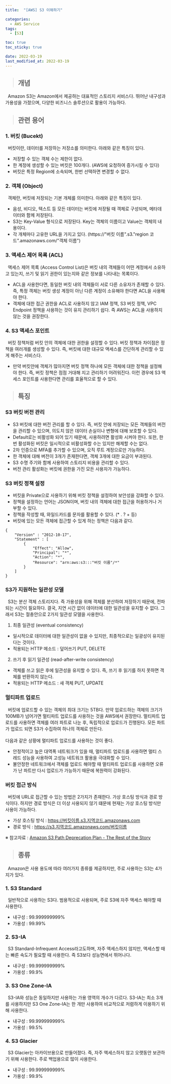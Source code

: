 ```yaml
---
title:  "[AWS] S3 이해하기"

categories:
  - AWS Service
tags:
  - [S3]

toc: true
toc_sticky: true

date: 2022-03-19
last_modified_at: 2022-03-19
---
```


> ## 개념

&nbsp; Amazon S3는 Amazon에서 제공하는 대표적인 스토리지 서비스다. 뛰어난 내구성과 가용성을 가졌으며, 다양한 비즈니스 솔루션으로 활용이 가능하다.

> ## 관련 용어

### 1. 버킷 (Bucekt)

&nbsp; 버킷이란, 데이터를 저장하는 저장소를 의미한다. 아래와 같은 특징이 있다.

- 저장할 수 있는 객체 수는 제한이 없다.
- 한 계정에 생성할 수 있는 버킷은 100개다. (AWS에 요청하여 증가시킬 수 있다)
- 버킷은 특정 Region에 소속되며, 한번 선택하면 변경할 수 없다.

### 2. 객체 (Object)

&nbsp; 객체란, 버킷에 저장되는 기본 개체를 의미한다. 아래와 같은 특징이 있다.

- 음성, 비디오, 텍스트 등 모든 데이터는 버킷에 저장될 때 객체로 구성되며, 메타데이터와 함께 저장된다.
- S3는 Key-Value 형식으로 저장된다. Key는 객체의 이름이고 Value는 객체의 내용이다.
- 각 개체마다 고유한 URL을 가지고 있다. (https://"버킷 이름".s3."region 코드".amazonaws.com/"객체 이름")

### 3. 액세스 제어 목록 (ACL)

&nbsp; 액세스 제어 목록 (Access Control List)은 버킷 내의 객체들이 어떤 계정에서 소유하고 있는지, 쓰기 및 읽기 권한이 있는지와 같은 정보를 나타내는 목록이다.

- ACL을 사용한다면, 동일한 버킷 내의 객체들이 서로 다른 소유자가 존재할 수 있다. 즉, 특정 객체는 버킷 생성 계정이 아닌 다른 계정이 소유해야 한다면 ACL을 사용해야 한다.
- 객체에 대한 접근 권한을 ACL로 사용하지 않고 IAM 정책, S3 버킷 정책, VPC Endpoint 정책을 사용하는 것이 유지 관리하기 쉽다. 즉 AWS는 ACL을 사용하지 않는 것을 권장한다.

### 4. S3 액세스 포인트

&nbsp; 버킷 정책처럼 버킷 안의 객체에 대한 권한을 설정할 수 있다. 버킷 정책과 차이점은 정책을 여러개를 생성할 수 있다. 즉, 버킷에 대한 대규모 액세스를 간단하게 관리할 수 있게 해주는 서비스다.

- 만약 버킷안에 객체가 많아지면 버킷 정책 하나에 모든 객체에 대한 정책을 설정해야 한다. 즉, 버킷 정책은 점점 거대해 지고 관리하기 어려워진다. 이런 경우에 S3 액세스 포인트를 사용한다면 관리를 효율적으로 할 수 있다.

> ## 특징

### S3 버킷 버전 관리

- S3 버킷에 대한 버전 관리를 할 수 있다. 즉, 버킷 안에 저장되는 모든 객체들의 버전을 관리할 수 있으며, 의도치 않은 데이터 손실이나 변형에 대해 보호할 수 있다.
- Default로는 비활성화 되어 있기 때문에, 사용하려면 활성화 시켜야 한다. 또한, 한번 활성화된 버킷은 일시적으로 비활성화할 수는 있지만 해제할 수는 없다.
- 2차 인증으로 MFA를 추가할 수 있으며, 오직 루트 계정으로만 가능하다.
- 한 객체에 대해 버전이 3개가 존재한다면, 객체 3개에 대한 요금이 부과된다.
- S3 수명 주기와 함께 사용하여 스토리지 비용을 관리할 수 있다.
- 버전 관리 활성화는 버킷에 권한을 가진 모든 사용자가 가능하다.

### S3 버킷 정책 설정

- 버킷을 Private으로 사용하기 위해 버킷 정책을 설정하여 보안성을 강화할 수 있다.
- 정책을 설정하는 언어는 JSON이며, 버킷 내의 객체에 대한 접근을 허용하거나 거부할 수 있다.
- 정책을 작성할 때, 와일드카드를 문자를 활용할 수 있다. (* . ? + 등)
- 버킷에 있는 모든 객체에 접근할 수 있게 하는 정책은 다음과 같다.

```
{
    "Version" : "2012-10-17",
    "Statement" : [
        {
            "Effect": "Allow",
			"Principal": "*",
			"Action": "*",
			"Resource": "arn:aws:s3:::"버킷 이름"/*"
        }
    ]
}
```

### S3가 지원하는 일관성 모델

&nbsp; S3는 분산 객체 스토리지다. 즉 가용성을 위해 객체를 분산하여 저장하기 때문에, 전파되는 시간이 필요하다. 결국, 지연 시간 없이 데이터에 대한 일관성을 유지할 수 없다. 그래서 S3는 절충안으로 2가지 일관성 모델을 사용한다.

1. 최종 일관성 (eventual consistency)
- 일시적으로 데이터에 대한 일관성이 없을 수 있지만, 최종적으로는 일광성이 유지된다는 것이다.
- 적용되는 HTTP 메소드 : 덮어쓰기 PUT, DELETE

2. 쓰기 후 읽기 일관성 (read-after-write consistency)
- 객체를 쓰고 읽은 후에 일관성을 유지할 수 있다. 즉, 쓰기 후 읽기를 하지 못하면 객체를 반환하지 않는다.
- 적용되는 HTTP 메소드 : 새 객체 PUT, UPDATE

### 멀티파트 업로드

&nbsp; 버킷에 업로드할 수 있는 객체의 최대 크기는 5TB다. 만약 업로드하는 객체의 크기가 100MB가 넘어가면 멀티파트 업로드를 사용하는 것을 AWS에서 권장한다. 멀티파트 업로드를 사용하면 객체를 여러 파트로 나눈 후, 독립적으로 업로드가 진행된다. 모든 파트가 업로드 되면 S3가 수집하여 하나의 객체로 만든다.
<br><br>
다음과 같은 상황에 멀티파트 업로드를 사용하는 것이 좋다.
- 안정적이고 높은 대역폭 네트워크가 있을 때, 멀티파트 업로드를 사용하면 멀티 스레드 성능을 사용하여 고성능 네트워크 활용을 극대화할 수 있다.
- 불안정한 네트워크에서 객체를 업로드 해야할 때 멀티파트 업로드를 사용하면 오류가 난 파트만 다시 업로드가 가능하기 때문에 복원력이 강화된다.

### 버킷 접근 방식

&nbsp; 버킷에 URL로 접근할 수 있는 방법은 2가지가 존재한다. 가상 호스팅 방식과 경로 방식이다. 하지만 경로 방식은 더 이상 사용되지 않기 떄문에 현재는 가상 호스팅 방식만 사용이 가능하다.

- 가상 호스팅 방식 : https://버킷이름.s3.지역코드.amazonaws.com
- 경로 방식 : https://s3.지역코드.amazonaws.com/버킷이름

※ 참고자료 : [Amazon S3 Path Deprecation Plan - The Rest of the Story](https://aws.amazon.com/ko/blogs/aws/amazon-s3-path-deprecation-plan-the-rest-of-the-story/)

> ## 종류

&nbsp; Amazon은 사용 용도에 따라 여러가지 종류를 제공하지만, 주로 사용하는 S3는 4가지가 있다.

### 1. S3 Standard

&nbsp; 일반적으로 사용하는 S3다. 범용적으로 사용되며, 주로 S3에 자주 액세스 해야할 때 사용한다.
- 내구성 : 99.999999999%
- 가용성 : 99.99%

### 2. S3-IA

&nbsp; S3 Standard-Infrequent Access라고도하며, 자주 액세스하지 않지만, 액세스할 때는 빠른 속도가 필요할 때 사용한다. 즉 S3보다 성능면에서 뛰어나다.
- 내구성 : 99.999999999%
- 가용성 : 99.9%

### 3. S3 One Zone-IA

&nbsp; S3-IA와 성능은 동일하지만 사용하는 가용 영역의 개수가 다르다. S3-IA는 최소 3개를 사용하지만 S3 One Zone-IA는 한 개만 사용하여 비교적으로 저렴하게 이용하기 위해 사용한다.
- 내구성 : 99.999999999%
- 가용성 : 99.5%

### 4. S3 Glacier
&nbsp; S3 Glacier는 아카이브용으로 만들어졌다. 즉, 자주 액세스하지 않고 오랫동안 보관하기 위해 사용한다. 주로 백업용으로 많이 사용한다.
- 내구성 : 99.999999999%
- 가용성 : 99.9%